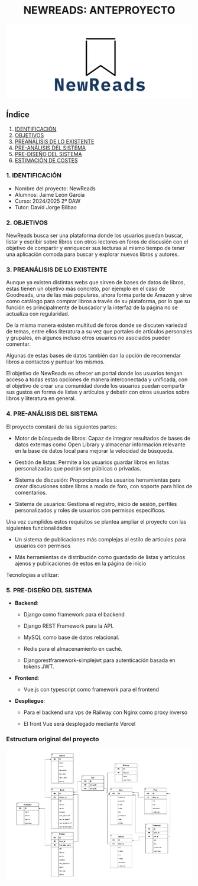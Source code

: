 <div align="center">

# NEWREADS: ANTEPROYECTO 

</div>

<div align="center">
<img src="../img/logo-1-crop.png" />
</div>

## Índice

1. [IDENTIFICACIÓN](#id1)
2. [OBJETIVOS](#id2)
3. [PREANÁLISIS DE LO EXISTENTE](#id3)
4. [PRE-ANÁLISIS DEL SISTEMA](#id4)
5. [PRE-DISEÑO DEL SISTEMA](#id5)
6. [ESTIMACIÓN DE COSTES](#id6)



### 1. IDENTIFICACIÓN <a name="id1"></a>


+ Nombre del proyecto: NewReads
+ Alumnos: Jaime León García
+ Curso: 2024/2025 2º DAW
+ Tutor: David Jorge Bilbao

### 2. OBJETIVOS <a name="id2"></a>

NewReads busca ser una plataforma donde los usuarios puedan buscar, listar y escribir sobre libros con otros lectores en foros de discusión con el objetivo de compartir y enriquecer sus lecturas al mismo tiempo de tener una aplicación comoda para buscar y explorar nuevos libros y autores.

### 3. PREANÁLISIS DE LO EXISTENTE <a name="id3"></a>

Aunque ya existen distintas webs que sirven de bases de datos de libros, estas tienen un objetivo más concreto, por ejemplo en el caso de Goodreads, una de las más populares, ahora forma parte de Amazon y sirve como catálogo para comprar libros a través de su plataforma, por lo que su función es principalmente de buscador y la interfaz de la página no se actualiza con regularidad.

De la misma manera existen multitud de foros donde se discuten variedad de temas, entre ellos literatura a su vez que portales de artículos personales y grupales, en algunos incluso otros usuarios no asociados pueden comentar.

Algunas de estas bases de datos también dan la opción de recomendar libros a contactos y puntuar los mismos.

El objetivo de NewReads es ofrecer un portal donde los usuarios tengan acceso a todas estas opciones de manera interconectada y unificada, con el objetivo de crear una comunidad donde los usuarios puedan compartir sus gustos en forma de listas y artículos y debatir con otros usuarios sobre libros y literatura en general.

### 4. PRE-ANÁLISIS DEL SISTEMA <a name="id4"></a>

El proyecto constará de las siguientes partes:  

- Motor de búsqueda de libros: Capaz de integrar resultados de bases de datos externas como Open Library y almacenar información relevante en la base de datos local para mejorar la velocidad de búsqueda.

- Gestión de listas: Permite a los usuarios guardar libros en listas personalizadas que podrán ser públicas o privadas.

- Sistema de discusión: Proporciona a los usuarios herramientas para crear discusiones sobre libros a modo de foro, con soporte para hilos de comentarios.

- Sistema de usuarios: Gestiona el registro, inicio de sesión, perfiles personalizados y roles de usuarios con permisos específicos.

Una vez cumplidos estos requisitos se plantea ampliar el proyecto con las siguientes funcionalidades

- Un sistema de publicaciones más complejas al estilo de artículos para usuarios con permisos

- Más herramientas de distribución como guardado de listas y artículos ajenos y publicaciones de estos en la página de inicio

Tecnologías a utilizar:

### 5. PRE-DISEÑO DEL SISTEMA <a name="id5"></a>

- **Backend**: 
    - Django como framework para el backend

    - Django REST Framework para la API.

    - MySQL como base de datos relacional.

    - Redis para el almacenamiento en caché.

    - Djangorestframework-simplejwt para autenticación basada en tokens JWT.

- **Frontend**:
    - Vue.js con typescript como framework para el frontend

- **Despliegue**:
    - Para el backend una vps de Railway con Nginx como proxy inverso

    - El front Vue será desplegado mediante Vercel 

### Estructura original del proyecto

<div align="center">
<img src="../img/mr.png" />
</div>

